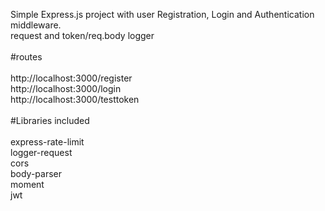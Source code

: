 Simple Express.js project with user Registration, Login and Authentication middleware.
<br />
request and token/req.body logger <br /><br />
#routes
<br /><br />
http://localhost:3000/register <br />
http://localhost:3000/login <br />
http://localhost:3000/testtoken
<br /><br />
#Libraries included 
<br /><br />
express-rate-limit <br />
logger-request <br />
cors <br />
body-parser <br />
moment <br />
jwt <br />


